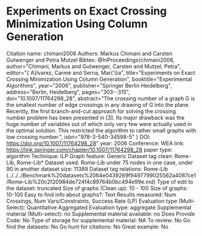 # Experiments on Exact Crossing Minimization Using Column Generation

Citation name: chimani2006
Authors: Markus Chimani and Carsten Gutwenger and Petra Mutzel
Bibtex: @InProceedings{chimani2006,
author="Chimani, Markus
and Gutwenger, Carsten
and Mutzel, Petra",
editor="{\`A}lvarez, Carme
and Serna, Mar{\'i}a",
title="Experiments on Exact Crossing Minimization Using Column Generation",
booktitle="Experimental Algorithms",
year="2006",
publisher="Springer Berlin Heidelberg",
address="Berlin, Heidelberg",
pages="303--315",
doi="10.1007/11764298_28",
abstract="The crossing number of a graph G is the smallest number of edge crossings in any drawing of G into the plane. Recently, the first branch-and-cut approach for solving the crossing number problem has been presented in [3]. Its major drawback was the huge number of variables out of which only very few were actually used in the optimal solution. This restricted the algorithm to rather small graphs with low crossing number.",
isbn="978-3-540-34598-5"
}
DOI: https://doi.org/10.1007/11764298_28"
year: 2006
Conference: WEA
link: https://link.springer.com/chapter/10.1007/11764298_28
paper type: algorithm
Technique: ILP
Graph feature: Generic
Dataset tag clean: Rome-Lib, Rome-Lib*
Dataset used: Rome-Lib under 75 nodes in one case, under 90 in another
dataset size: 11389
Dataset tag relations: Rome-Lib (../../../Benchmark%20datasets%2064e0439269f9497799025562a4087ce1/Rome-Lib%20c2f20984de724f4c89764b0bc494e99e.md)
Type of edit to the dataset: truncated
Size of graphs (Clean up): 10 - 100
Size of graphs: 10-100
Easy to find info about graphs?: Text
Results measured: Num Crossings, Num Vars/Constraints, Success Rate (LP)
Evaluation type (Multi-Select): Quantitative Aggregated
Evaluation type: aggregate
Supplemental material (Multi-select): no
Supplemental material available: no
Does Provide Code: No
Type of storage for supplemental material: NA
To review: No
Go find the datasets: No
Go hunt for citations: No
Great example: No